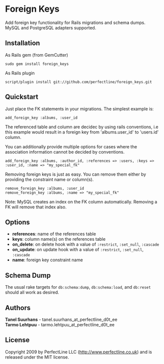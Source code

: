 Foreign Keys 
===================

Add foreign key functionality for Rails migrations and schema dumps.
MySQL and PostgreSQL adapters supported.

Installation
------------

As Rails gem (from GemCutter)

    sudo gem install foreign_keys

As Rails plugin

    script/plugin install git://github.com/perfectline/foreign_keys.git

Quickstart
-------------------

Just place the FK statements in your migrations.  The simplest example is:

    add_foreign_key :albums, :user_id

The referenced table and column are decidec by using rails conventions, i.e this
example would result in a foreign key from 'albums.user_id' to 'users.id' column.

You can additionally provide multiple options for cases where the association information cannot
be decided by conventions.

    add_foreign_key :albums, :author_id, :references => :users, :keys => :user_id, :name => "my_special_fk"

Removing foreign keys is just as easy.
You can remove them either by providing the constraint name or column(s).

    remove_foreign_key :albums, :user_id
    remove_foreign_key :albums, :name => "my_special_fk"

Note: MySQL creates an index on the FK column automatically. Removing a FK will remove that index also.

Options
-------------------

* **references**: name of the references table
* **keys**: column name(s) on the references table
* **on_delete**: on delete hook with a value of `:restrict`, `:set_null`, `:cascade`
* **on_update**: on update hook with a value of `:restrict`, `:set_null`, `:cascade`
* **name**: foreign key constraint name

Schema Dump
---------------

The usual rake targets for `db:schema:dump`, `db:schema:load`, and `db:reset`
should all work as desired.

Authors
---------------

**Tanel Suurhans** - tanel.suurhans_at_perfectline_d0t_ee  
**Tarmo Lehtpuu** - tarmo.lehtpuu_at_perfectline_d0t_ee

License
--------------
Copyright 2009 by PerfectLine LLC (<http://www.perfectline.co.uk>) and is released under the MIT license.